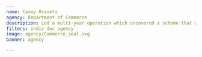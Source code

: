 ```yaml
---
name: Casey Oravetz
agency: Department of Commerce
description: Led a multi-year operation which uncovered a scheme that was illegally harvesting and selling 130,000+ pounds of protected striped bass from Atlantic federal waters. Special Agent Oravetz’s efforts will protect the Mid-Atlantic striped bass fishery for future generations and serves as a model for innovative ways to collect and present evidence.
filters: indiv doc agency
image: agency/Commerce_seal.svg
banner: agency

---
```

